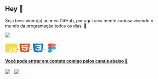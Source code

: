 ## Hey 👋
Seja bem-vindo(a) ao meu GitHub, por aqui uma mente curiosa vivendo o mundo da programação todos os dias. 🚀

<div>
  <a href="https://github.com/MariliaPinheiroAlves">
<!--   <img height="180em" src="https://github-readme-stats.vercel.app/api?username=MariliaPinheiroAlves&show_icons=true&theme=radical&include_all_commits=true&count_private=true"/> -->
  <img height="180em" src="https://github-readme-stats.vercel.app/api/top-langs/?username=MariliaPinheiroAlves&layout=compact&langs_count=6&theme=radical"/>
</div>
<div style="display: inline_block"><br>
  <img align="center" alt="Java Script" height="30" width="40" src="https://raw.githubusercontent.com/devicons/devicon/master/icons/javascript/javascript-plain.svg">
  <img align="center" alt="HTML" height="30" width="40" src="https://raw.githubusercontent.com/devicons/devicon/master/icons/html5/html5-original.svg">
  <img align="center" alt="CSS" height="30" width="40" src="https://raw.githubusercontent.com/devicons/devicon/master/icons/css3/css3-original.svg">
  <img align="center" alt="Figma" height="30" width="40" src="https://raw.githubusercontent.com/devicons/devicon/master/icons/figma/figma-original.svg">

 
 
  #### Você pode entrar em contato comigo pelos canais abaixo :speech_balloon:
 
<div> 
  <a href = "mailto:mariliapinheiroalves@gmail.com"><img src="https://img.shields.io/badge/-Gmail-%23333?style=for-the-badge&logo=gmail&logoColor=white"></a>
  <a href="https://www.linkedin.com/in/mariliapinheiroalves/" target="_blank"><img src="https://img.shields.io/badge/-LinkedIn-%230077B5?style=for-the-badge&logo=linkedin&logoColor=white" target="_blank" style="margin-left: 10px;"></a> 
</div>
